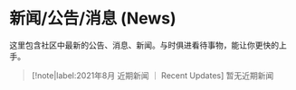 # <i class="far fa-newspaper"></i> 新闻/公告/消息 (News)
这里包含社区中最新的公告、消息、新闻。与时俱进看待事物，能让你更快的上手。

> [!note|label:2021年8月 近期新闻 ｜ Recent Updates]
> 暂无近期新闻
